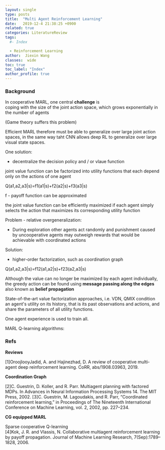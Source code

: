 ```yaml
---
layout: single
type: posts
title:  "Multi Agent Reinforcement Learning"
date:   2019-12-4 21:38:25 +0900
related: true
categories: LiteratureReview
tags:
  #- Index

  - Reinforcement Learning
author:  Jiexin Wang
classes:  wide
toc: true
toc_label: "Index"
author_profile: true
---
```


### Background

In cooperative MARL, one central **challenge** is  
coping with the size of the joint action space, which grows exponentially in the number of agents

(Game theory suffers this problem)

Efficient MARL therefore must be able to generalize over large joint action spaces, in the same way taht CNN allows deep RL to generalize over large visual state spaces.

One solution:

- decentralize the decision policy and / or vlaue function

joint value function can be factorized into utility functions that each depend only on the actions of one agent

Q(a1,a2,a3\|s)=f1(a1\|s)+f2(a2\|s)+f3(a3\|s)  

f - payoff function can be approximated

the joint value function can be efficiently maximized if each agent simply selects the action that maximizes its corresponding utility function

Problem - relative overgeneralization:

- During exploration other agents act randomly and punishment caused by uncooperative agents may outweigh rewards that would be achievable with coordinated actions

Solution:

- higher-order factorization, such as coordination graph

Q(a1,a2,a3\|s)=f12(a1,a2\|s)+f23(a2,a3\|s)

Although the value can no longer be maximized by each agent individually, the greedy action can be found using **message passing along the edges** also known as **belief propagation**

State-of-the-art value factorization approaches, i.e. VDN, QMIX condition an agent's utility on its history, that is its past observations and actions, and share the parameters of all utility functions.  

One agent experience is used to train all.

MARL Q-learning algorithms:




### Refs

**Reviews**

[1]OroojlooyJadid, A. and Hajinezhad, D. A review of cooperative multi-agent deep reinforcement learning. CoRR, abs/1908.03963, 2019.

**Coordination Graph**

[2]C. Guestrin, D. Koller, and R. Parr. Multiagent planning with factored MDPs. In Advances in Neural Information Processing Systems 14. The MIT Press, 2002.
[3]C. Guestrin, M. Lagoudakis, and R. Parr, “Coordinated reinforcement learning,” in Proceedings of The Nineteenth International Conference on Machine Learning, vol. 2, 2002, pp. 227–234.

**CG equipped MARL**

Sparse cooperative Q-learning  
[4]Kok, J. R. and Vlassis, N. Collaborative multiagent reinforcement learning by payoff propagation. Journal of Machine Learning Research, 7(Sep):1789–1828, 2006.
